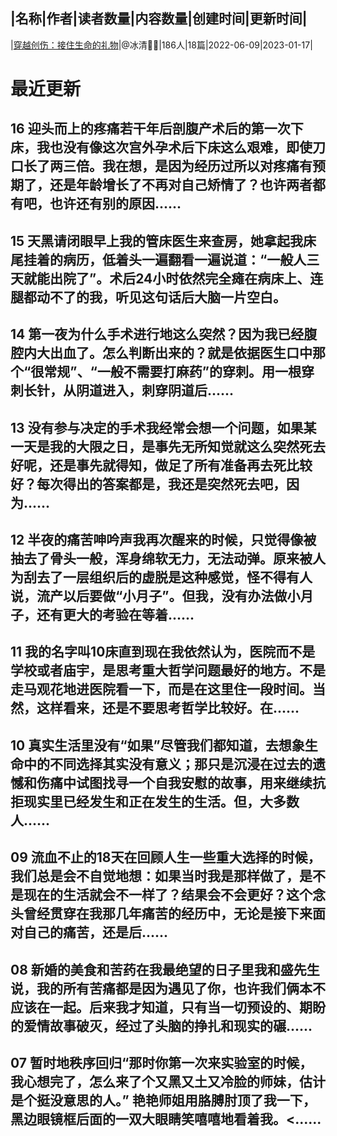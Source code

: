 |名称|作者|读者数量|内容数量|创建时间|更新时间|
---
|[穿越创伤：接住生命的礼物](https://xiaobot.net/p/gift?refer=0b133df9-27dc-423b-8101-639049001c13)|@冰清🧚🏻|186人|18篇|2022-06-09|2023-01-17|

# 最近更新
## 16 迎头而上的疼痛若干年后剖腹产术后的第一次下床，我也没有像这次宫外孕术后下床这么艰难，即使刀口长了两三倍。我在想，是因为经历过所以对疼痛有预期了，还是年龄增长了不再对自己矫情了？也许两者都有吧，也许还有别的原因......
## 15 天黑请闭眼早上我的管床医生来查房，她拿起我床尾挂着的病历，低着头一遍翻看一遍说道：“一般人三天就能出院了”。术后24小时依然完全瘫在病床上、连腿都动不了的我，听见这句话后大脑一片空白。
## 14 第一夜为什么手术进行地这么突然？因为我已经腹腔内大出血了。怎么判断出来的？就是依据医生口中那个“很常规”、“一般不需要打麻药”的穿刺。用一根穿刺长针，从阴道进入，刺穿阴道后......
## 13 没有参与决定的手术我经常会想一个问题，如果某一天是我的大限之日，是事先无所知觉就这么突然死去好呢，还是事先就得知，做足了所有准备再去死比较好？每次得出的答案都是，我还是突然死去吧，因为......
## 12 半夜的痛苦呻吟声我再次醒来的时候，只觉得像被抽去了骨头一般，浑身绵软无力，无法动弹。原来被人为刮去了一层组织后的虚脱是这种感觉，怪不得有人说，流产以后要做“小月子”。但我，没有办法做小月子，还有更大的考验在等着......
## 11 我的名字叫10床直到现在我依然认为，医院而不是学校或者庙宇，是思考重大哲学问题最好的地方。不是走马观花地进医院看一下，而是在这里住一段时间。当然，这样看来，还是不要思考哲学比较好。在......
## 10 真实生活里没有“如果”尽管我们都知道，去想象生命中的不同选择其实没有意义；那只是沉浸在过去的遗憾和伤痛中试图找寻一个自我安慰的故事，用来继续抗拒现实里已经发生和正在发生的生活。但，大多数人......
## 09 流血不止的18天在回顾人生一些重大选择的时候，我们总是会不自觉地想：如果当时我是那样做了，是不是现在的生活就会不一样了？结果会不会更好？这个念头曾经贯穿在我那几年痛苦的经历中，无论是接下来面对自己的痛苦，还是后......
## 08 新婚的美食和苦药在我最绝望的日子里我和盛先生说，我的所有苦痛都是因为遇见了你，也许我们俩本不应该在一起。后来我才知道，只有当一切预设的、期盼的爱情故事破灭，经过了头脑的挣扎和现实的碾......
## 07 暂时地秩序回归“那时你第一次来实验室的时候，我心想完了，怎么来了个又黑又土又冷脸的师妹，估计是个挺没意思的人。” 艳艳师姐用胳膊肘顶了我一下，黑边眼镜框后面的一双大眼睛笑嘻嘻地看着我。<......

